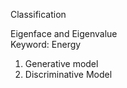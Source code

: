 Classification 

Eigenface and Eigenvalue  
Keyword: Energy

1. Generative model  
2. Discriminative Model